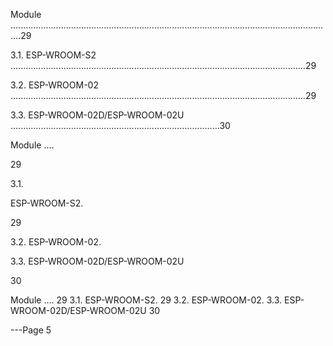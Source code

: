 Module ................................................................................................................................29

3.1. ESP-WROOM-S2 .....................................................................................................................29

3.2. ESP-WROOM-02 .....................................................................................................................29

3.3. ESP-WROOM-02D/ESP-WROOM-02U ...................................................................................30



Module ....

29

3.1.

ESP-WROOM-S2.

29

3.2. ESP-WROOM-02.

3.3. ESP-WROOM-02D/ESP-WROOM-02U

30

Module
....
29
3.1. ESP-WROOM-S2. 29
3.2. ESP-WROOM-02.
3.3. ESP-WROOM-02D/ESP-WROOM-02U 30


---Page 5 


